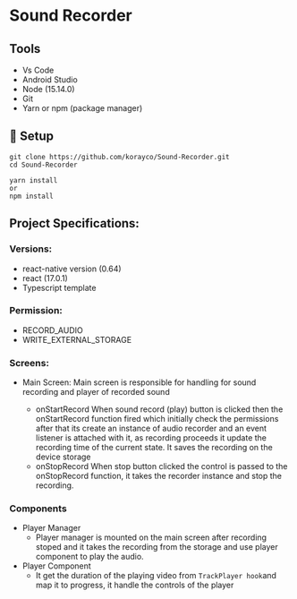 # Sound Recorder

## Tools

* Vs Code
* Android Studio
* Node (15.14.0)
* Git
* Yarn or npm (package manager)

## 🚀 Setup
```
git clone https://github.com/korayco/Sound-Recorder.git
cd Sound-Recorder

yarn install
or
npm install
```

## Project Specifications:

### Versions:

* react-native version (0.64)
* react (17.0.1)
* Typescript template

### Permission:

* RECORD_AUDIO
* WRITE_EXTERNAL_STORAGE

### Screens:

* Main Screen:
    Main screen is responsible for handling for sound recording and player of recorded sound

  * onStartRecord
      When sound record (play) button is clicked then the onStartRecord function fired which initially check the permissions after that its create an instance of       audio recorder and an event listener is attached with it, as recording proceeds it update the recording time of the current state. It saves the recording         on the device storage
  * onStopRecord
      When stop button clicked the control is passed to the onStopRecord function, it takes the recorder instance and stop the recording.

### Components

* Player Manager
  * Player manager is mounted on the main screen after recording stoped
    and it takes the recording from the storage and use player
    component to play the audio.
* Player Component
  * It get the duration of the playing video from `TrackPlayer hook`and map it to progress, it handle the controls of the player
